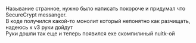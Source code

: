 Называние странное, нужно было написать покороче и придумал что SecureCrypt messanger. <br />
В коде получился какой-то монолит который непонятно как разчищать, надеюсь к v3 руки дойдут <br />
Руки дошли так еще и теперь появился exe скомпилиный nuitk-ой 
